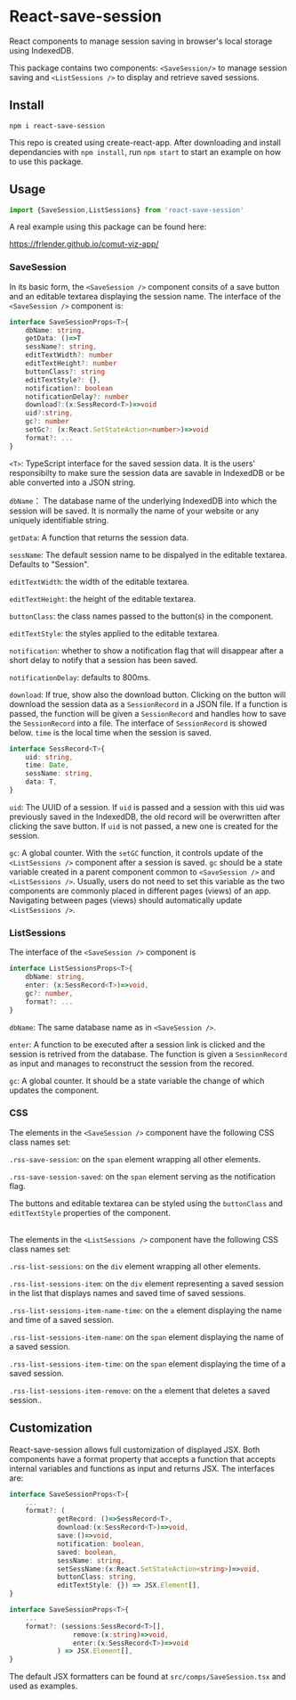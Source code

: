 # React-save-session

React components to manage session saving in browser's local storage using IndexedDB. 

This package contains two components: `<SaveSession/>` to manage session saving and `<ListSessions />` to display and retrieve saved sessions.

## Install
```shell
npm i react-save-session
```
This repo is created using create-react-app. After downloading and install dependancies with `npm install`, run `npm start` to start an example on how to use this package.

## Usage
```TypeScript
import {SaveSession,ListSessions} from 'react-save-session'
```
A real example using this package can be found here:

https://frlender.github.io/comut-viz-app/

### SaveSession
In its basic form, the `<SaveSession />` component consits of a save button and an editable textarea displaying the session name. The interface of the `<SaveSession />` component is:

```TypeScript
interface SaveSessionProps<T>{
    dbName: string,
    getData: ()=>T
    sessName?: string,
    editTextWidth?: number
    editTextHeight?: number
    buttonClass?: string
    editTextStyle?: {},
    notification?: boolean
    notificationDelay?: number
    download?:(x:SessRecord<T>)=>void
    uid?:string,
    gc?: number
    setGc?: (x:React.SetStateAction<number>)=>void
    format?: ...
}
```
`<T>`: TypeScript interface for the saved session data. It is the users' responsibilty to make sure the session data are savable in IndexedDB or be able converted into a JSON string. 

`dbName`： The database name of the underlying IndexedDB into which the session will be saved. It is normally the name of your website or any uniquely identifiable string.

`getData`: A function that returns the session data.

`sessName`: The default session name to be dispalyed in the editable textarea. Defaults to "Session".

`editTextWidth`: the width of the editable textarea.

`editTextHeight`: the height of the editable textarea.

`buttonClass`: the class names passed to the button(s) in the component.

`editTextStyle`: the styles applied to the editable textarea.

`notification`: whether to show a notification flag that will disappear after a short delay to notify that a session has been saved.

`notificationDelay`: defaults to 800ms.

`download`: If true, show also the download button. Clicking on the button will download the session data as a `SessionRecord` in a JSON file. If a function is passed, the function will be given a `SessionRecord` and handles how to save the `SessionRecord` into a file. The interface of `SessionRecord` is showed below. `time` is the local time when the session is saved.

```TypeScript
interface SessRecord<T>{
    uid: string,
    time: Date,
    sessName: string,
    data: T,
}
```

`uid`: The UUID of a session. If `uid` is passed and a session with this uid was previously saved in the IndexedDB, the old record will be overwritten after clicking the save button. If `uid` is not passed, a new one is created for the session.

`gc`: A global counter. With the `setGC` function, it controls update of the `<ListSessions />` component after a session is saved. `gc` should be a state variable created in a parent component common to `<SaveSession />` and  `<ListSessions />`. Usually, users do not need to set this variable as the two components are commonly placed in different pages (views) of an app. Navigating between pages (views) should automatically update `<ListSessions />`. 


### ListSessions
The interface of the `<SaveSession />` component is
```TypeScript
interface ListSessionsProps<T>{
    dbName: string,
    enter: (x:SessRecord<T>)=>void,
    gc?: number,
    format?: ...
}
```
`dbName`: The same database name as in `<SaveSession />`.

`enter`: A function to be executed after a session link is clicked and the session is retrived from the database. The function is given a `SessionRecord` as input and manages to reconstruct the session from the recored.

`gc`: A global counter. It should be a state variable the change of which updates the component.

### CSS
The elements in  the `<SaveSession />` component have the following CSS class names set:

`.rss-save-session`: on the `span` element wrapping all other elements.

`.rss-save-session-saved`: on the `span` element serving as the notification flag.

The buttons and editable textarea can be styled using the `buttonClass` and `editTextStyle` properties of the component.

\
The elements in  the `<ListSessions />` component have the following CSS class names set:

`.rss-list-sessions`: on the `div` element wrapping all other elements.

`.rss-list-sessions-item`: on the `div` element representing a saved session in the list that displays names and saved time of saved sessions.

`.rss-list-sessions-item-name-time`: on the `a` element displaying the name and time of a saved session. 

`.rss-list-sessions-item-name`: on the `span` element displaying the name of a saved session. 

`.rss-list-sessions-item-time`: on the `span` element displaying the time of a saved session. 

`.rss-list-sessions-item-remove`: on the `a` element that deletes a saved session..


## Customization
React-save-session allows full customization of displayed JSX. Both components have a format property that accepts a function that accepts internal variables and functions as input and returns JSX. The interfaces are:

```TypeScript
interface SaveSessionProps<T>{
    ...
    format?: (
            getRecord: ()=>SessRecord<T>,
            download:(x:SessRecord<T>)=>void,
            save:()=>void,
            notification: boolean,
            saved: boolean,
            sessName: string,
            setSessName:(x:React.SetStateAction<string>)=>void,
            buttonClass: string,
            editTextStyle: {}) => JSX.Element[],
}
```

```TypeScript
interface SaveSessionProps<T>{
    ...
    format?: (sessions:SessRecord<T>[],
                remove:(x:string)=>void,
                enter:(x:SessRecord<T>)=>void
            ) => JSX.Element[],
}
```
The default JSX formatters can be found at `src/comps/SaveSession.tsx` and used as examples.
